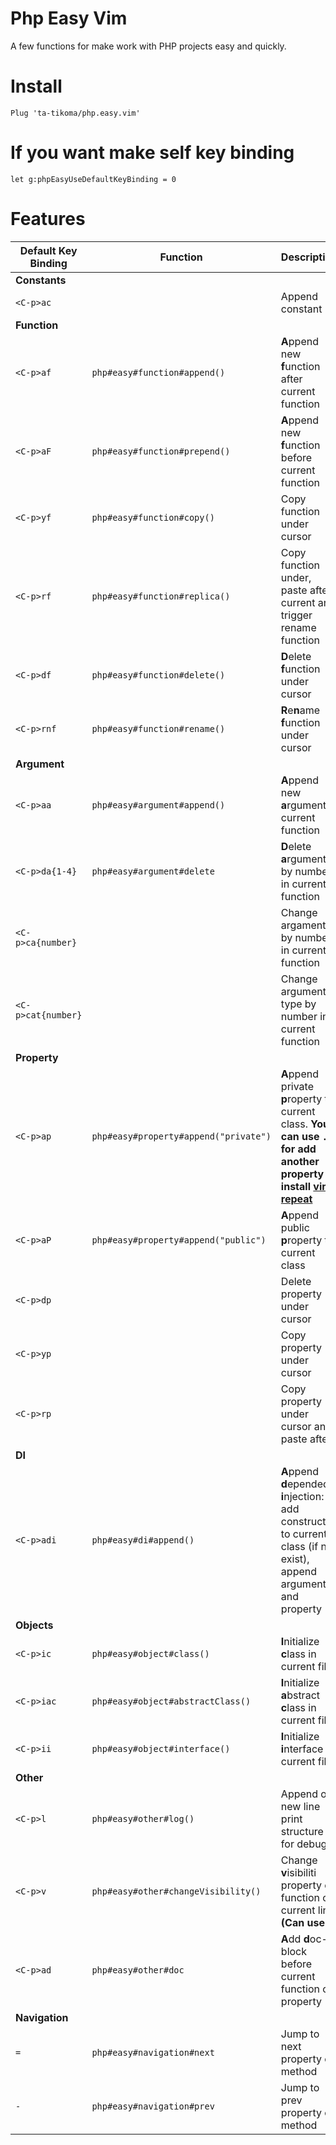# Php Easy Vim

A few functions for make work with PHP projects easy and quickly.

# Install

```vim
Plug 'ta-tikoma/php.easy.vim'
```

# If you want make self key binding

```vim
let g:phpEasyUseDefaultKeyBinding = 0
```

# Features

| Default Key Binding | Function | Description | Done |
| --- | --- | --- | --- |
| **Constants** |||
| `<C-p>ac` | | Append constant | |
| **Function** |||
| `<C-p>af` | `php#easy#function#append()` | **A**ppend new **f**unction after current function | ✅ |
| `<C-p>aF` | `php#easy#function#prepend()` | **A**ppend new **f**unction before current function | ✅ |
| `<C-p>yf` | `php#easy#function#copy()` | Copy function under cursor | ✅ |
| `<C-p>rf` | `php#easy#function#replica()` | Copy function under, paste after current and trigger rename function | ✅ |
| `<C-p>df` | `php#easy#function#delete()` | **D**elete **f**unction under cursor | ✅ |
| `<C-p>rnf` | `php#easy#function#rename()` | **R**e**n**ame **f**unction under cursor | ✅ |
| **Argument** |||
| `<C-p>aa` | `php#easy#argument#append()` | **A**ppend new **a**rgument in current function | ✅ |
| `<C-p>da{1-4}` | `php#easy#argument#delete` | **D**elete **a**rgument by number in current function | ✅ |
| `<C-p>ca{number}` | | Change argament by number in current function | |
| `<C-p>cat{number}` | | Change argument type by number in current function | |
| **Property** |||
| `<C-p>ap` | `php#easy#property#append("private")` | **A**ppend private **p**roperty to current class. **You can use `.` for add another property if install [vim-repeat](https://github.com/tpope/vim-repeat)** | ✅ |
| `<C-p>aP` | `php#easy#property#append("public")` | **A**ppend public **p**roperty to current class | ✅ |
| `<C-p>dp` | | Delete property under cursor | |
| `<C-p>yp` | | Copy property under cursor | |
| `<C-p>rp` | | Copy property under cursor and paste after | |
| **DI** |||
| `<C-p>adi` | `php#easy#di#append()` | **A**ppend **d**epended **i**njection: add constructor to current class (if not exist), append argument and property | ✅ |
| **Objects** |||
| `<C-p>ic` | `php#easy#object#class()` | **I**nitialize **c**lass in current file | ✅ |
| `<C-p>iac` | `php#easy#object#abstractClass()` |  **I**nitialize **a**bstract **c**lass in current file | ✅ |
| `<C-p>ii` | `php#easy#object#interface()` | **I**nitialize **i**nterface in current file | ✅ |
| **Other** |||
| `<C-p>l` | `php#easy#other#log()` | Append on new line print structure for debug | ✅ |
| `<C-p>v` | `php#easy#other#changeVisibility()` | Change **v**isibiliti property or function on current line **(Can use `.`)** | ✅ |
| `<C-p>ad` | `php#easy#other#doc` | **A**dd **d**oc-block before current function or property | ✅ |
| **Navigation** |||
| `=` | `php#easy#navigation#next` | Jump to next property or method | ✅ |
| `-` | `php#easy#navigation#prev` | Jump to prev property or method | ✅ |
